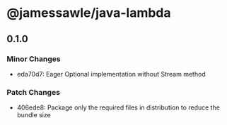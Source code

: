 # @jamessawle/java-lambda

## 0.1.0

### Minor Changes

- eda70d7: Eager Optional implementation without Stream method

### Patch Changes

- 406ede8: Package only the required files in distribution to reduce the bundle size
